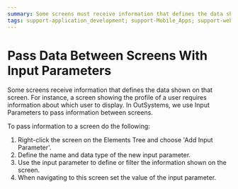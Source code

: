 ```yaml
---
summary: Some screens must receive information that defines the data shown on that screen. In OutSystems, we use Input Parameters to pass information between screens.
tags: support-application_development; support-Mobile_Apps; support-webapps
---
```


# Pass Data Between Screens With Input Parameters

Some screens receive information that defines the data shown on that screen. For instance, a screen showing the profile of a user requires information about which user to display. In OutSystems, we use Input Parameters to pass information between screens.

To pass information to a screen do the following:

1. Right-click the screen on the Elements Tree and choose 'Add Input Parameter'.
1. Define the name and data type of the new input parameter. 
1. Use the input parameter to define or filter the information shown on the screen. 
1. When navigating to this screen set the value of the input parameter. 
